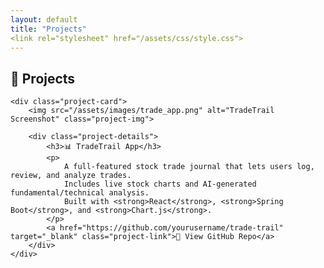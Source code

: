 ```yaml
---
layout: default
title: "Projects"
<link rel="stylesheet" href="/assets/css/style.css">
---
```


<div class="projects-container">
    <h2>🚀 Projects</h2>

    <div class="project-card">
        <img src="/assets/images/trade_app.png" alt="TradeTrail Screenshot" class="project-img">

        <div class="project-details">
            <h3>📊 TradeTrail App</h3>
            <p>
                A full-featured stock trade journal that lets users log, review, and analyze trades.
                Includes live stock charts and AI-generated fundamental/technical analysis.
                Built with <strong>React</strong>, <strong>Spring Boot</strong>, and <strong>Chart.js</strong>.
            </p>
            <a href="https://github.com/yourusername/trade-trail" target="_blank" class="project-link">🔗 View GitHub Repo</a>
        </div>
    </div>

</div>
